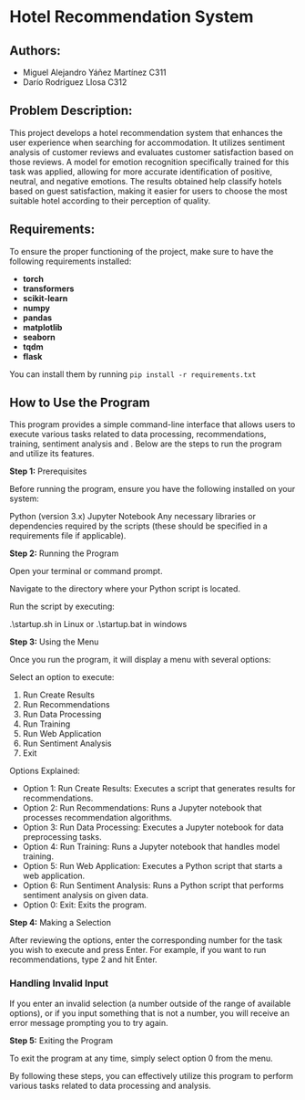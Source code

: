# Hotel Recommendation System

## Authors:
- Miguel Alejandro Yáñez Martínez C311
- Darío Rodríguez Llosa C312

## Problem Description:

This project develops a hotel recommendation system that enhances the user experience when searching for accommodation. It utilizes sentiment analysis of customer reviews and evaluates customer satisfaction based on those reviews. A model for emotion recognition specifically trained for this task was applied, allowing for more accurate identification of positive, neutral, and negative emotions. The results obtained help classify hotels based on guest satisfaction, making it easier for users to choose the most suitable hotel according to their perception of quality.

## Requirements:

To ensure the proper functioning of the project, make sure to have the following requirements installed:

- **torch**
- **transformers**
- **scikit-learn**
- **numpy**
- **pandas**
- **matplotlib**
- **seaborn**
- **tqdm**
- **flask**

You can install them by running `pip install -r requirements.txt`

## How to Use the Program

This program provides a simple command-line interface that allows users to execute various tasks related to data processing, recommendations, training, sentiment analysis and . Below are the steps to run the program and utilize its features.

**Step 1:** Prerequisites

Before running the program, ensure you have the following installed on your system:

Python (version 3.x)
Jupyter Notebook
Any necessary libraries or dependencies required by the scripts (these should be specified in a requirements file if applicable).

**Step 2:** Running the Program

Open your terminal or command prompt.

Navigate to the directory where your Python script is located.

Run the script by executing:

.\startup.sh in Linux or .\startup.bat in windows

**Step 3:** Using the Menu

Once you run the program, it will display a menu with several options:

Select an option to execute:
1. Run Create Results
2. Run Recommendations
3. Run Data Processing
4. Run Training
5. Run Web Application
6. Run Sentiment Analysis
0. Exit

Options Explained:

- Option 1: Run Create Results: Executes a script that generates results for recommendations.
- Option 2: Run Recommendations: Runs a Jupyter notebook that processes recommendation algorithms.
- Option 3: Run Data Processing: Executes a Jupyter notebook for data preprocessing tasks.
- Option 4: Run Training: Runs a Jupyter notebook that handles model training.
- Option 5: Run Web Application: Executes a Python script that starts a web application.
- Option 6: Run Sentiment Analysis: Runs a Python script that performs sentiment analysis on given data.
- Option 0: Exit: Exits the program.

**Step 4:** Making a Selection

After reviewing the options, enter the corresponding number for the task you wish to execute and press Enter. For example, if you want to run recommendations, type 2 and hit Enter.

### Handling Invalid Input

If you enter an invalid selection (a number outside of the range of available options), or if you input something that is not a number, you will receive an error message prompting you to try again.

**Step 5:** Exiting the Program

To exit the program at any time, simply select option 0 from the menu.

By following these steps, you can effectively utilize this program to perform various tasks related to data processing and analysis. 



